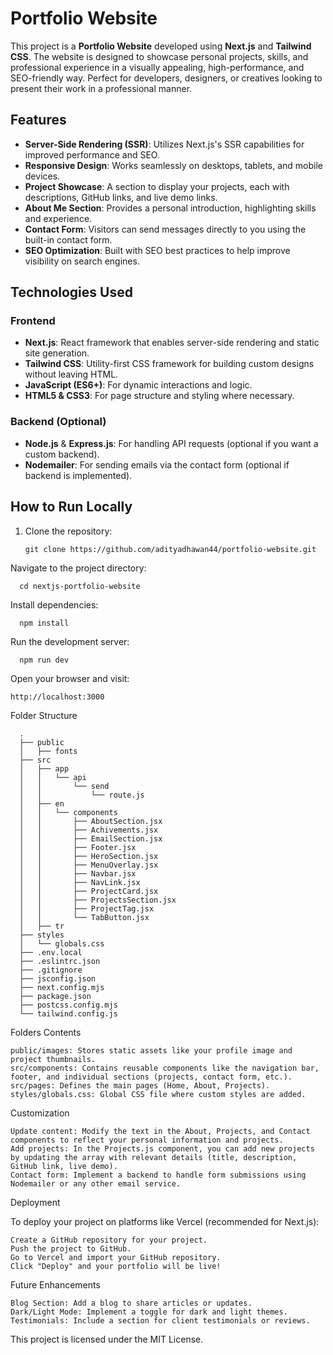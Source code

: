 # Portfolio Website

This project is a **Portfolio Website** developed using **Next.js** and **Tailwind CSS**. The website is designed to showcase personal projects, skills, and professional experience in a visually appealing, high-performance, and SEO-friendly way. Perfect for developers, designers, or creatives looking to present their work in a professional manner.

## Features

- **Server-Side Rendering (SSR)**: Utilizes Next.js's SSR capabilities for improved performance and SEO.
- **Responsive Design**: Works seamlessly on desktops, tablets, and mobile devices.
- **Project Showcase**: A section to display your projects, each with descriptions, GitHub links, and live demo links.
- **About Me Section**: Provides a personal introduction, highlighting skills and experience.
- **Contact Form**: Visitors can send messages directly to you using the built-in contact form.
- **SEO Optimization**: Built with SEO best practices to help improve visibility on search engines.

## Technologies Used

### Frontend
- **Next.js**: React framework that enables server-side rendering and static site generation.
- **Tailwind CSS**: Utility-first CSS framework for building custom designs without leaving HTML.
- **JavaScript (ES6+)**: For dynamic interactions and logic.
- **HTML5 & CSS3**: For page structure and styling where necessary.

### Backend (Optional)
- **Node.js** & **Express.js**: For handling API requests (optional if you want a custom backend).
- **Nodemailer**: For sending emails via the contact form (optional if backend is implemented).

## How to Run Locally

1. Clone the repository:

       git clone https://github.com/adityadhawan44/portfolio-website.git

Navigate to the project directory:

      cd nextjs-portfolio-website

Install dependencies:

      npm install

Run the development server:

      npm run dev

Open your browser and visit:

    http://localhost:3000

Folder Structure
      
      .
      ├── public
      │   ├── fonts
      ├── src
      │   ├── app
      │   │   └── api
      │   │       └── send
      │   │           └── route.js
      │   ├── en
      │   │   └── components
      │   │       ├── AboutSection.jsx
      │   │       ├── Achivements.jsx
      │   │       ├── EmailSection.jsx
      │   │       ├── Footer.jsx
      │   │       ├── HeroSection.jsx
      │   │       ├── MenuOverlay.jsx
      │   │       ├── Navbar.jsx
      │   │       ├── NavLink.jsx
      │   │       ├── ProjectCard.jsx
      │   │       ├── ProjectsSection.jsx
      │   │       ├── ProjectTag.jsx
      │   │       └── TabButton.jsx
      │   ├── tr
      ├── styles
      │   └── globals.css
      ├── .env.local
      ├── .eslintrc.json
      ├── .gitignore
      ├── jsconfig.json
      ├── next.config.mjs
      ├── package.json
      ├── postcss.config.mjs
      └── tailwind.config.js


Folders Contents

    public/images: Stores static assets like your profile image and project thumbnails.
    src/components: Contains reusable components like the navigation bar, footer, and individual sections (projects, contact form, etc.).
    src/pages: Defines the main pages (Home, About, Projects).
    styles/globals.css: Global CSS file where custom styles are added.

Customization

    Update content: Modify the text in the About, Projects, and Contact components to reflect your personal information and projects.
    Add projects: In the Projects.js component, you can add new projects by updating the array with relevant details (title, description, GitHub link, live demo).
    Contact form: Implement a backend to handle form submissions using Nodemailer or any other email service.

Deployment

To deploy your project on platforms like Vercel (recommended for Next.js):

    Create a GitHub repository for your project.
    Push the project to GitHub.
    Go to Vercel and import your GitHub repository.
    Click "Deploy" and your portfolio will be live!

Future Enhancements

    Blog Section: Add a blog to share articles or updates.
    Dark/Light Mode: Implement a toggle for dark and light themes.
    Testimonials: Include a section for client testimonials or reviews.

This project is licensed under the MIT License.
